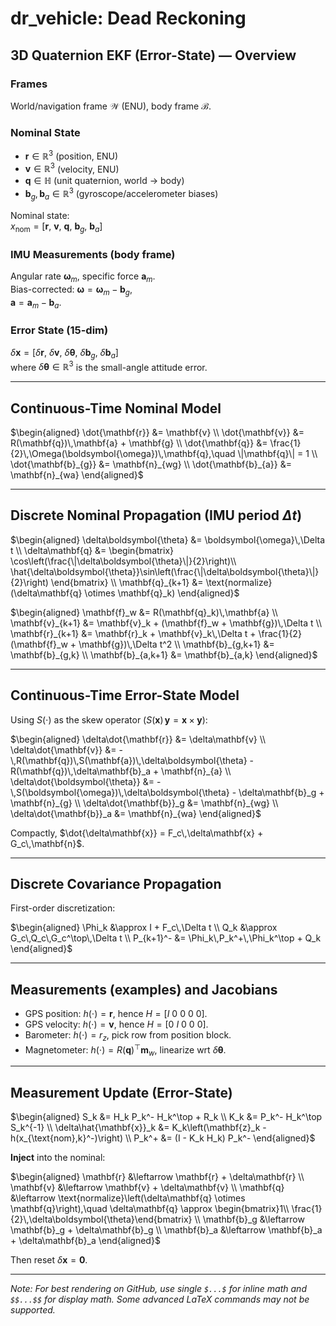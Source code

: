 # dr_vehicle: Dead Reckoning  
## 3D Quaternion EKF (Error-State) — Overview

### Frames
World/navigation frame $\mathcal{W}$ (ENU), body frame $\mathcal{B}$.

### Nominal State
- $\mathbf{r} \in \mathbb{R}^3$ (position, ENU)
- $\mathbf{v} \in \mathbb{R}^3$ (velocity, ENU)
- $\mathbf{q} \in \mathbb{H}$ (unit quaternion, world $\to$ body)
- $\mathbf{b}_g, \mathbf{b}_a \in \mathbb{R}^3$ (gyroscope/accelerometer biases)

Nominal state:  
$x_{\text{nom}} = [\mathbf{r},\ \mathbf{v},\ \mathbf{q},\ \mathbf{b}_g,\ \mathbf{b}_a]$

### IMU Measurements (body frame)
Angular rate $\boldsymbol{\omega}_m$, specific force $\mathbf{a}_m$.  
Bias-corrected: $\boldsymbol{\omega} = \boldsymbol{\omega}_m - \mathbf{b}_g$,  
$\mathbf{a} = \mathbf{a}_m - \mathbf{b}_a$.

### Error State (15-dim)
$\delta \mathbf{x} = [\delta\mathbf{r},\ \delta\mathbf{v},\ \delta\boldsymbol{\theta},\ \delta\mathbf{b}_g,\ \delta\mathbf{b}_a]$  
where $\delta\boldsymbol{\theta} \in \mathbb{R}^3$ is the small-angle attitude error.

---

## Continuous-Time Nominal Model

$\begin{aligned}
\dot{\mathbf{r}} &= \mathbf{v} \\
\dot{\mathbf{v}} &= R(\mathbf{q})\,\mathbf{a} + \mathbf{g} \\
\dot{\mathbf{q}} &= \frac{1}{2}\,\Omega(\boldsymbol{\omega})\,\mathbf{q},\quad \|\mathbf{q}\| = 1 \\
\dot{\mathbf{b}_{g}} &= \mathbf{n}_{wg} \\
\dot{\mathbf{b}_{a}} &= \mathbf{n}_{wa}
\end{aligned}$

---

## Discrete Nominal Propagation (IMU period $\Delta t$)

$\begin{aligned}
\delta\boldsymbol{\theta} &= \boldsymbol{\omega}\,\Delta t \\
\delta\mathbf{q} &=
\begin{bmatrix}
\cos\left(\frac{\|\delta\boldsymbol{\theta}\|}{2}\right)\\
\hat{\delta\boldsymbol{\theta}}\sin\left(\frac{\|\delta\boldsymbol{\theta}\|}{2}\right)
\end{bmatrix} \\
\mathbf{q}_{k+1} &= \text{normalize}(\delta\mathbf{q} \otimes \mathbf{q}_k)
\end{aligned}$

$\begin{aligned}
\mathbf{f}_w &= R(\mathbf{q}_k)\,\mathbf{a} \\
\mathbf{v}_{k+1} &= \mathbf{v}_k + (\mathbf{f}_w + \mathbf{g})\,\Delta t \\
\mathbf{r}_{k+1} &= \mathbf{r}_k + \mathbf{v}_k\,\Delta t + \frac{1}{2}(\mathbf{f}_w + \mathbf{g})\,\Delta t^2 \\
\mathbf{b}_{g,k+1} &= \mathbf{b}_{g,k} \\
\mathbf{b}_{a,k+1} &= \mathbf{b}_{a,k}
\end{aligned}$

---

## Continuous-Time Error-State Model

Using $S(\cdot)$ as the skew operator ($S(\mathbf{x})\,\mathbf{y} = \mathbf{x} \times \mathbf{y}$):

$\begin{aligned}
\delta\dot{\mathbf{r}} &= \delta\mathbf{v} \\
\delta\dot{\mathbf{v}} &= -\,R(\mathbf{q})\,S(\mathbf{a})\,\delta\boldsymbol{\theta} - R(\mathbf{q})\,\delta\mathbf{b}_a + \mathbf{n}_{a} \\
\delta\dot{\boldsymbol{\theta}} &= -\,S(\boldsymbol{\omega})\,\delta\boldsymbol{\theta} - \delta\mathbf{b}_g + \mathbf{n}_{g} \\
\delta\dot{\mathbf{b}}_g &= \mathbf{n}_{wg} \\
\delta\dot{\mathbf{b}}_a &= \mathbf{n}_{wa}
\end{aligned}$

Compactly, $\dot{\delta\mathbf{x}} = F_c\,\delta\mathbf{x} + G_c\,\mathbf{n}$.

---

## Discrete Covariance Propagation

First-order discretization:

$\begin{aligned}
\Phi_k &\approx I + F_c\,\Delta t \\
Q_k &\approx G_c\,Q_c\,G_c^\top\,\Delta t \\
P_{k+1}^- &= \Phi_k\,P_k^+\,\Phi_k^\top + Q_k
\end{aligned}$

---

## Measurements (examples) and Jacobians

- GPS position: $h(\cdot)=\mathbf{r}$, hence $H=[I\ 0\ 0\ 0\ 0]$.
- GPS velocity: $h(\cdot)=\mathbf{v}$, hence $H=[0\ I\ 0\ 0\ 0]$.
- Barometer: $h(\cdot)=r_z$, pick row from position block.
- Magnetometer: $h(\cdot)=R(\mathbf{q})^\top \mathbf{m}_w$, linearize wrt $\delta\boldsymbol{\theta}$.

---

## Measurement Update (Error-State)

$\begin{aligned}
S_k &= H_k P_k^- H_k^\top + R_k \\
K_k &= P_k^- H_k^\top S_k^{-1} \\
\delta\hat{\mathbf{x}}_k &= K_k\left(\mathbf{z}_k - h(x_{\text{nom},k}^-)\right) \\
P_k^+ &= (I - K_k H_k) P_k^-
\end{aligned}$

**Inject** into the nominal:

$\begin{aligned}
\mathbf{r} &\leftarrow \mathbf{r} + \delta\mathbf{r} \\
\mathbf{v} &\leftarrow \mathbf{v} + \delta\mathbf{v} \\
\mathbf{q} &\leftarrow \text{normalize}\left(\delta\mathbf{q} \otimes \mathbf{q}\right),\quad \delta\mathbf{q} \approx \begin{bmatrix}1\\ \frac{1}{2}\,\delta\boldsymbol{\theta}\end{bmatrix} \\
\mathbf{b}_g &\leftarrow \mathbf{b}_g + \delta\mathbf{b}_g \\
\mathbf{b}_a &\leftarrow \mathbf{b}_a + \delta\mathbf{b}_a
\end{aligned}$

Then reset $\delta\mathbf{x} = \mathbf{0}$.

---

*Note: For best rendering on GitHub, use single `$...$` for inline math and `$$...$$` for display math. Some advanced LaTeX commands may not be supported.*